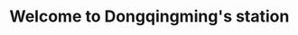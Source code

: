 <!--
 * @Author: dongqingming
 * @Date: 2021-03-23 20:10:59
 * @LastEditTime: 2021-03-23 20:11:18
 * @LastEditors: dongqingming
 * @Description: Do not edit
 * @FilePath: /dqm07.github.io/docs/README.md
 * no bug no code
-->
# Welcome to Dongqingming's station